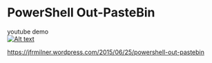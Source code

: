 # PowerShell Out-PasteBin

youtube demo  
[![Alt text](https://img.youtube.com/vi/D2FJkVgl4t8/0.jpg)](https://www.youtube.com/watch?v=D2FJkVgl4t8)


https://jfrmilner.wordpress.com/2015/06/25/powershell-out-pastebin
